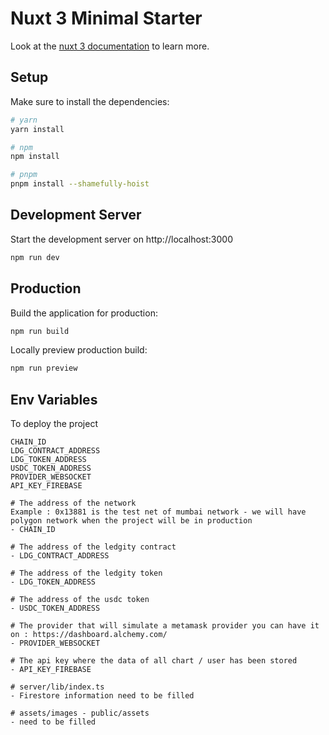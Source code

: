 # Nuxt 3 Minimal Starter
 
Look at the [nuxt 3 documentation](https://v3.nuxtjs.org) to learn more.

## Setup

Make sure to install the dependencies:

```bash
# yarn
yarn install

# npm
npm install

# pnpm
pnpm install --shamefully-hoist
```

## Development Server

Start the development server on http://localhost:3000

```bash
npm run dev
```

## Production

Build the application for production:

```bash
npm run build
```

Locally preview production build:

```bash
npm run preview
```

## Env Variables
To deploy the project

```
CHAIN_ID
LDG_CONTRACT_ADDRESS
LDG_TOKEN_ADDRESS
USDC_TOKEN_ADDRESS
PROVIDER_WEBSOCKET
API_KEY_FIREBASE
```

```
# The address of the network
Example : 0x13881 is the test net of mumbai network - we will have polygon network when the project will be in production
- CHAIN_ID
  
# The address of the ledgity contract
- LDG_CONTRACT_ADDRESS
  
# The address of the ledgity token
- LDG_TOKEN_ADDRESS
  
# The address of the usdc token
- USDC_TOKEN_ADDRESS
  
# The provider that will simulate a metamask provider you can have it on : https://dashboard.alchemy.com/
- PROVIDER_WEBSOCKET

# The api key where the data of all chart / user has been stored
- API_KEY_FIREBASE

# server/lib/index.ts
- Firestore information need to be filled

# assets/images - public/assets
- need to be filled
```

